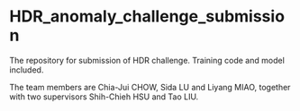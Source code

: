 # HDR_anomaly_challenge_submission
The repository for submission of HDR challenge. Training code and model included. 

The team members are Chia-Jui CHOW, Sida LU and Liyang MIAO, together with two supervisors Shih-Chieh HSU and Tao LIU. 
